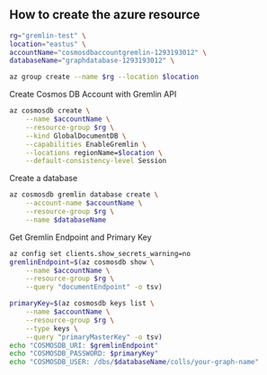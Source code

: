 ## How to create the azure resource

```bash
rg="gremlin-test" \
location="eastus" \
accountName="cosmosdbaccountgremlin-1293193012" \
databaseName="graphdatabase-1293193012" \
```

```bash
az group create --name $rg --location $location
```

Create Cosmos DB Account with Gremlin API
```bash
az cosmosdb create \
    --name $accountName \
    --resource-group $rg \
    --kind GlobalDocumentDB \
    --capabilities EnableGremlin \
    --locations regionName=$location \
    --default-consistency-level Session
```

Create a database
```bash
az cosmosdb gremlin database create \
    --account-name $accountName \
    --resource-group $rg \
    --name $databaseName
```

Get Gremlin Endpoint and Primary Key
```bash
az config set clients.show_secrets_warning=no
gremlinEndpoint=$(az cosmosdb show \
    --name $accountName \
    --resource-group $rg \
    --query "documentEndpoint" -o tsv)

primaryKey=$(az cosmosdb keys list \
    --name $accountName \
    --resource-group $rg \
    --type keys \
    --query "primaryMasterKey" -o tsv)
echo "COSMOSDB_URI: $gremlinEndpoint"
echo "COSMOSDB_PASSWORD: $primaryKey"
echo "COSMOSDB_USER: /dbs/$databaseName/colls/your-graph-name"
```
